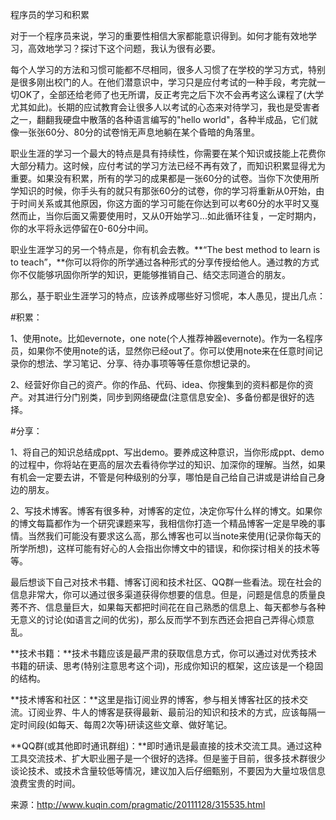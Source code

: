 程序员的学习和积累

对于一个程序员来说，学习的重要性相信大家都能意识得到。如何才能有效地学习，高效地学习？探讨下这个问题，我认为很有必要。

每个人学习的方法和习惯可能都不尽相同，很多人习惯了在学校的学习方式，特别是很多刚出校门的人。在他们潜意识中，学习只是应付考试的一种手段，考完就一切OK了，全部还给老师了也无所谓，反正考完之后下次不会再考这么课程了(大学尤其如此)。长期的应试教育会让很多人以考试的心态来对待学习，我也是受害者之一，翻翻我硬盘中散落的各种语言编写的"hello world"，各种半成品，它们就像一张张60分、80分的试卷悄无声息地躺在某个昏暗的角落里。

职业生涯的学习一个最大的特点是具有持续性，你需要在某个知识或技能上花费你大部分精力。这时候，应付考试的学习方法已经不再有效了，而知识积累显得尤为重要。如果没有积累，所有的学习的成果都是一张60分的试卷。当你下次使用所学知识的时候，你手头有的就只有那张60分的试卷，你的学习将重新从0开始，由于时间关系或其他原因，你这方面的学习可能在你达到可以考60分的水平时又戛然而止，当你后面又需要使用时，又从0开始学习...如此循环往复，一定时期内，你的水平将永远停留在0-60分中间。

职业生涯学习的另一个特点是，你有机会去教。**“The best method to learn is to teach”，**你可以将你的所学通过各种形式的分享传授给他人。通过教的方式你不仅能够巩固你所学的知识，更能够推销自己、结交志同道合的朋友。

那么，基于职业生涯学习的特点，应该养成哪些好习惯呢，本人愚见，提出几点：

#积累：

1、使用note。比如evernote，one note(个人推荐神器evernote)。作为一名程序员，如果你不使用note的话，显然你已经out了。你可以使用note来在任意时间记录你的想法、学习笔记、分享、待办事项等等任意你想记录的。

2、经营好你自己的资产。你的作品、代码、idea、你搜集到的资料都是你的资产。对其进行分门别类，同步到网络硬盘(注意信息安全)、多备份都是很好的选择。

#分享：

1、将自己的知识总结成ppt、写出demo。要养成这种意识，当你形成ppt、demo的过程中，你将站在更高的层次去看待你学过的知识、加深你的理解。当然，如果有机会一定要去讲，不管是何种级别的分享，哪怕是自己给自己讲或是讲给自己身边的朋友。

2、写技术博客。博客有很多种，对博客的定位，决定你写什么样的博文。如果你的博文每篇都作为一个研究课题来写，我相信你打造一个精品博客一定是早晚的事情。当然我们可能没有要求这么高，那么博客也可以当note来使用(记录你每天的所学所想)，这样可能有好心的人会指出你博文中的错误，和你探讨相关的技术等等。

最后想谈下自己对技术书籍、博客订阅和技术社区、QQ群一些看法。现在社会的信息非常大，你可以通过很多渠道获得你想要的信息。但是，问题是信息的质量良莠不齐、信息量巨大，如果每天都把时间花在自己熟悉的信息上、每天都参与各种无意义的讨论(如语言之间的优劣)，那么反而学不到东西还会把自己弄得心烦意乱。

**技术书籍：**技术书籍应该是最严肃的获取信息方式，你可以通过对优秀技术书籍的研读、思考(特别注意思考这个词)，形成你知识的框架，这应该是一个稳固的结构。

**技术博客和社区：**这里是指订阅业界的博客，参与相关博客社区的技术交流。订阅业界、牛人的博客是获得最新、最前沿的知识和技术的方式，应该每隔一定时间段(如每天、每周2次等)研读这些文章、做好笔记。

**QQ群(或其他即时通讯群组)：**即时通讯是最直接的技术交流工具。通过这种工具交流技术、扩大职业圈子是一个很好的选择。但是鉴于目前，很多技术群很少谈论技术、或技术含量较低等情况，建议加入后仔细甄别，不要因为大量垃圾信息浪费宝贵的时间。

来源：http://www.kuqin.com/pragmatic/20111128/315535.html
